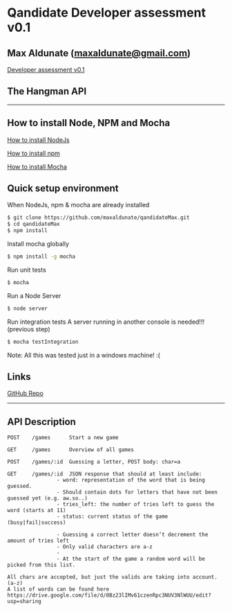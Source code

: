 # Qandidate Developer assessment v0.1
## Max Aldunate (maxaldunate@gmail.com)

[Developer assessment v0.1](https://docs.google.com/document/d/1NVPb3tOwOsMm1OhzyFqzN3HXPVTaRku-LPFzfLGPWgw/edit)

## The Hangman API
***

## How to install Node, NPM and Mocha
[How to install NodeJs](http://nodejs.org/download/)

[How to install npm](http://blog.npmjs.org/post/85484771375/how-to-install-npm)

[How to install Mocha](https://www.npmjs.com/package/mocha)


## Quick setup environment

When NodeJs, npm & mocha are already installed

```sh
$ git clone https://github.com/maxaldunate/qandidateMax.git
$ cd qandidateMax
$ npm install
```

Install mocha globally
```sh
$ npm install -g mocha
```

Run unit tests
```sh
$ mocha
```

Run a Node Server
```sh
$ node server
```

Run integration tests
A server running in another console is needed!!! (previous step)
```sh
$ mocha testIntegration
```

Note: All this was tested just in a windows machine! :(

## Links
[GitHub Repo](https://github.com/maxaldunate/qandidateMax.git)

***
## API Description
	POST    /games      Start a new game

	GET     /games      Overview of all games

	POST    /games/:id  Guessing a letter, POST body: char=a

	GET     /games/:id  JSON response that should at least include:
                    - word: representation of the word that is being guessed. 
                    - Should contain dots for letters that have not been guessed yet (e.g. aw.so..)
                    - tries_left: the number of tries left to guess the word (starts at 11)
                    - status: current status of the game (busy|fail|success)

					- Guessing a correct letter doesn’t decrement the amount of tries left
					- Only valid characters are a-z
					- 
					- At the start of the game a random word will be picked from this list.

    All chars are accepted, but just the valids are taking into account. (a-z)
    A list of words can be found here
    https://drive.google.com/file/d/0Bz23lIMv61czenRpc3NUV3NlWUU/edit?usp=sharing
